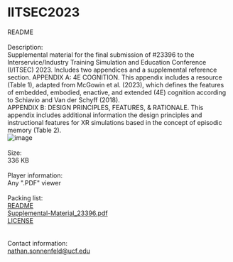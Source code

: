 # IITSEC2023

README
<br><br>
Description:<br>
  Supplemental material for the final submission of #23396 to the Interservice/Industry Training Simulation and Education Conference (I/ITSEC) 2023. Includes two appendices and a supplemental reference section.
    APPENDIX A: 4E COGNITION. This appendix includes a resource (Table 1), adapted from McGowin et al. (2023), which defines the features of embedded, embodied, enactive, and extended (4E) cognition according to Schiavio and Van der Schyff (2018).<br>
    APPENDIX B: DESIGN PRINCIPLES, FEATURES, & RATIONALE. This appendix includes additional information the design principles and instructional features for XR simulations based in the concept of episodic memory (Table 2).
<br>
![image](https://github.com/nsonnenf/IITSEC2023/assets/143347417/82d6f010-d6c8-4abb-b1fb-a239dbdaf6f4)
<br><br>
Size:<br>
  336 KB
<br><br>
Player information:<br>
  Any ".PDF" viewer
<br><br>
Packing list:<br>
  [README](https://github.com/nsonnenf/IITSEC2023/blob/main/README.md)<br>
  [Supplemental-Material_23396.pdf](https://github.com/nsonnenf/IITSEC2023/blob/main/Supplemental-Material_23396.pdf)<br>
  [LICENSE](https://github.com/nsonnenf/IITSEC2023/blob/main/LICENSE)<br>
<br><br>
Contact information:<br>
  nathan.sonnenfeld@ucf.edu
